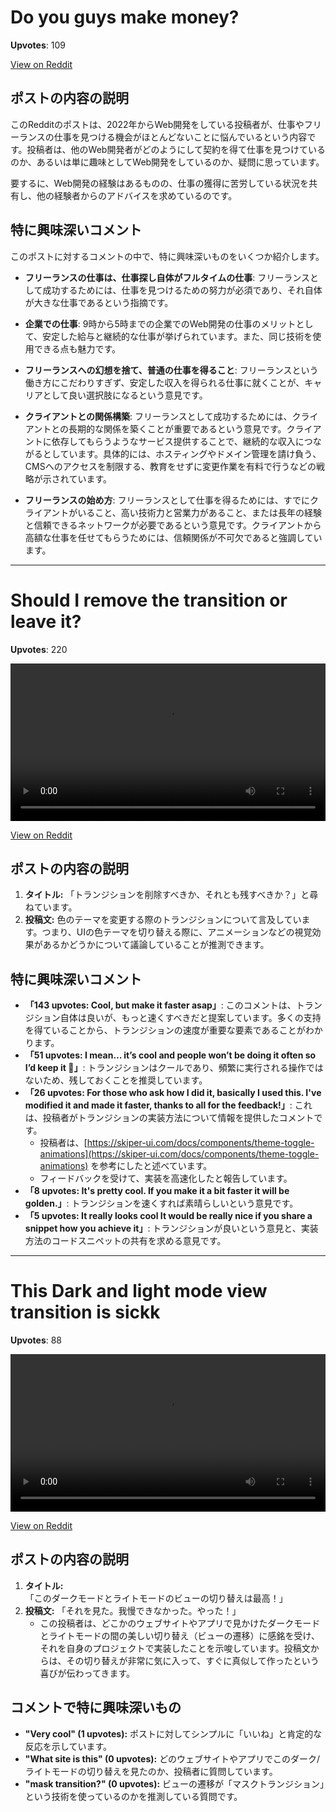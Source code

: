 
# Do you guys make money?

**Upvotes**: 109



[View on Reddit](https://www.reddit.com/r/webdev/comments/1keqnrk/do_you_guys_make_money/)

## ポストの内容の説明

このRedditのポストは、2022年からWeb開発をしている投稿者が、仕事やフリーランスの仕事を見つける機会がほとんどないことに悩んでいるという内容です。投稿者は、他のWeb開発者がどのようにして契約を得て仕事を見つけているのか、あるいは単に趣味としてWeb開発をしているのか、疑問に思っています。

要するに、Web開発の経験はあるものの、仕事の獲得に苦労している状況を共有し、他の経験者からのアドバイスを求めているのです。

## 特に興味深いコメント

このポストに対するコメントの中で、特に興味深いものをいくつか紹介します。

*   **フリーランスの仕事は、仕事探し自体がフルタイムの仕事**: フリーランスとして成功するためには、仕事を見つけるための努力が必須であり、それ自体が大きな仕事であるという指摘です。

*   **企業での仕事**: 9時から5時までの企業でのWeb開発の仕事のメリットとして、安定した給与と継続的な仕事が挙げられています。また、同じ技術を使用できる点も魅力です。

*   **フリーランスへの幻想を捨て、普通の仕事を得ること**: フリーランスという働き方にこだわりすぎず、安定した収入を得られる仕事に就くことが、キャリアとして良い選択肢になるという意見です。

*   **クライアントとの関係構築**: フリーランスとして成功するためには、クライアントとの長期的な関係を築くことが重要であるという意見です。クライアントに依存してもらうようなサービス提供することで、継続的な収入につながるとしています。具体的には、ホスティングやドメイン管理を請け負う、CMSへのアクセスを制限する、教育をせずに変更作業を有料で行うなどの戦略が示されています。

*   **フリーランスの始め方**: フリーランスとして仕事を得るためには、すでにクライアントがいること、高い技術力と営業力があること、または長年の経験と信頼できるネットワークが必要であるという意見です。クライアントから高額な仕事を任せてもらうためには、信頼関係が不可欠であると強調しています。


---

# Should I remove the transition or leave it?

**Upvotes**: 220

<video src="https://v.redd.it/9u82r2w7rsye1/DASH_1080.mp4?source=fallback" controls style="width: 100%; height: auto; max-height: 500px;"></video>

[View on Reddit](https://www.reddit.com/r/nextjs/comments/1keounv/should_i_remove_the_transition_or_leave_it/)

## ポストの内容の説明

1.  **タイトル:** 「トランジションを削除すべきか、それとも残すべきか？」と尋ねています。
2.  **投稿文:** 色のテーマを変更する際のトランジションについて言及しています。つまり、UIの色テーマを切り替える際に、アニメーションなどの視覚効果があるかどうかについて議論していることが推測できます。

## 特に興味深いコメント

*   **「143 upvotes: Cool, but make it faster asap」**: このコメントは、トランジション自体は良いが、もっと速くすべきだと提案しています。多くの支持を得ていることから、トランジションの速度が重要な要素であることがわかります。
*   **「51 upvotes: I mean… it’s cool and people won’t be doing it often so I’d keep it 🤷」**: トランジションはクールであり、頻繁に実行される操作ではないため、残しておくことを推奨しています。
*   **「26 upvotes: For those who ask how I did it, basically I used this. I've modified it and made it faster, thanks to all for the feedback!」**: これは、投稿者がトランジションの実装方法について情報を提供したコメントです。
    *   投稿者は、[https://skiper-ui.com/docs/components/theme-toggle-animations](https://skiper-ui.com/docs/components/theme-toggle-animations) を参考にしたと述べています。
    *   フィードバックを受けて、実装を高速化したと報告しています。
*   **「8 upvotes: It's pretty cool. If you make it a bit faster it will be golden.」**: トランジションを速くすれば素晴らしいという意見です。
*   **「5 upvotes: It really looks cool It would be really nice if you share a snippet how you achieve it」**: トランジションが良いという意見と、実装方法のコードスニペットの共有を求める意見です。


---

# This Dark and light mode view transition is sickk

**Upvotes**: 88

<video src="https://v.redd.it/h9xjrb2ldtye1/DASH_720.mp4?source=fallback" controls style="width: 100%; height: auto; max-height: 500px;"></video>

[View on Reddit](https://www.reddit.com/r/nextjs/comments/1kerpln/this_dark_and_light_mode_view_transition_is_sickk/)

## ポストの内容の説明

1.  **タイトル:** 「このダークモードとライトモードのビューの切り替えは最高！」
2.  **投稿文:** 「それを見た。我慢できなかった。やった！」
    *   この投稿者は、どこかのウェブサイトやアプリで見かけたダークモードとライトモードの間の美しい切り替え（ビューの遷移）に感銘を受け、それを自身のプロジェクトで実装したことを示唆しています。投稿文からは、その切り替えが非常に気に入って、すぐに真似して作ったという喜びが伝わってきます。

## コメントで特に興味深いもの

*   **"Very cool" (1 upvotes):** ポストに対してシンプルに「いいね」と肯定的な反応を示しています。
*   **"What site is this" (0 upvotes):** どのウェブサイトやアプリでこのダーク/ライトモードの切り替えを見たのか、投稿者に質問しています。
*   **"mask transition?" (0 upvotes):** ビューの遷移が「マスクトランジション」という技術を使っているのかを推測している質問です。

